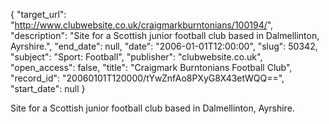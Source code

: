 {
  "target_url": "http://www.clubwebsite.co.uk/craigmarkburntonians/100194/", 
  "description": "Site for a Scottish junior football club based in Dalmellinton, Ayrshire.", 
  "end_date": null, 
  "date": "2006-01-01T12:00:00", 
  "slug": 50342, 
  "subject": "Sport: Football", 
  "publisher": "clubwebsite.co.uk", 
  "open_access": false, 
  "title": "Craigmark Burntonians Football Club", 
  "record_id": "20060101T120000/tYwZnfAo8PXyG8X43etWQQ==", 
  "start_date": null
}

Site for a Scottish junior football club based in Dalmellinton, Ayrshire.